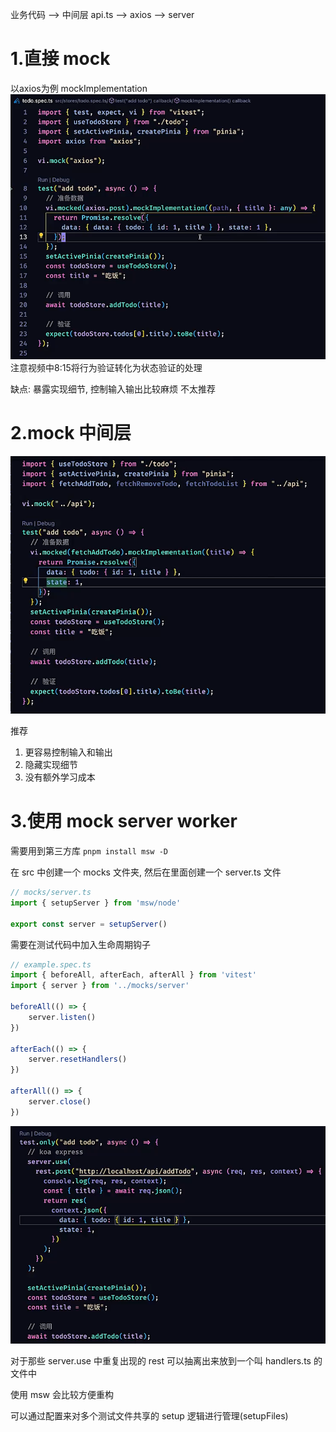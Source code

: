 业务代码 ——> 中间层 api.ts ——> axios ——> server

# 1.直接 mock 
以axios为例
mockImplementation
![Alt text](../../assets/images/image-1.png)
注意视频中8:15将行为验证转化为状态验证的处理

缺点: 暴露实现细节, 控制输入输出比较麻烦
不太推荐
# 2.mock 中间层
![Alt text](../../assets/images/image-2.png)

推荐
1. 更容易控制输入和输出
2. 隐藏实现细节
3. 没有额外学习成本
# 3.使用 mock server worker
需要用到第三方库
`pnpm install msw -D`

在 src 中创建一个 mocks 文件夹, 然后在里面创建一个 server.ts 文件

```typescript
// mocks/server.ts
import { setupServer } from 'msw/node'

export const server = setupServer()
```

需要在测试代码中加入生命周期钩子
```typescript
// example.spec.ts
import { beforeAll, afterEach, afterAll } from 'vitest'
import { server } from '../mocks/server'

beforeAll(() => {
    server.listen()
})

afterEach(() => {
    server.resetHandlers()
})

afterAll(() => {
    server.close()
})
```

![Alt text](../../assets/images/image-3.png)

对于那些 server.use 中重复出现的 rest 可以抽离出来放到一个叫 handlers.ts 的文件中

使用 msw 会比较方便重构

可以通过配置来对多个测试文件共享的 setup 逻辑进行管理(setupFiles)